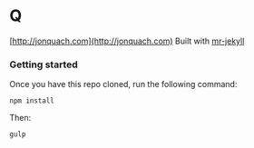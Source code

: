 # Q
[http://jonquach.com](http://jonquach.com)
Built with [mr-jekyll](https://github.com/ItsJonQ/mr-jekyll)

### Getting started

Once you have this repo cloned, run the following command:
```
npm install
```

Then:
```
gulp
```
